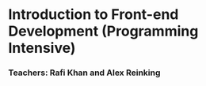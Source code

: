 # Introduction to Front-end Development (Programming Intensive)
### Teachers: Rafi Khan and Alex Reinking
